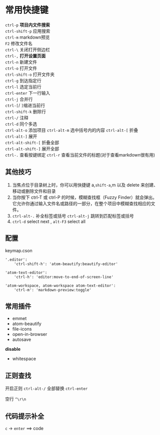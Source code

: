 # 常用快捷键  

`ctrl-p` **项目内文件搜索**  
`ctrl-shift-p` 应用搜索  
`ctrl-m` markdown预览  
`F2` 修改文件名  
`ctrl-\` 关闭打开侧边栏  
`ctrl-,` **打开设置页面**  
`ctrl-n` 新建文件  
`ctrl-o` 打开文件   
`ctrl-shift-o` 打开文件夹   
`ctrl-g` 到达指定行  
`ctrl-l` 选定当前行  
`ctrl-enter` 下一行输入   
`ctrl-j` 合并行   
`ctrl-[`/ `]`缩进当前行    
`ctrl-shift-k` 删除行  
`ctrl-/` 注释   
`ctrl-d` 同个多选  
`ctrl-alt-o` 添加项目
`ctrl-alt-m` 选中括号内的内容
`ctrl-alt-[` 折叠  
`ctrl-alt-]` 展开  
`ctrl-alt-shift-[` 折叠全部  
`ctrl-alt-shift-]` 展开全部  
`ctrl-.` 查看按键绑定
`ctrl-r` 查看当前文件的标题(对于查看markdown很有用)

## 其他技巧

1. 当焦点位于目录树上时，你可以用快捷键 a,`shift-a`,m 以及 delete 来创建、移动或删除文件和目录
2. 当你按下 ctrl-T 或 ctrl-P 的时候，模糊查找框（Fuzzy Finder）就会弹出。它允许你通过输入文件名或路径的一部分，在整个项目中模糊查找相应的文件。
3. `ctrl-alt-.` 补全标签或括号 `ctrl-alt-j` 跳转到匹配标签或括号
4. `ctrl-d` select next , `alt-F3`  select all

## 配置

keymap.cson
```
'.editor':
    'ctrl-shift-h': 'atom-beautify:beautify-editor'

'atom-text-editor':
    'ctrl-h': 'editor:move-to-end-of-screen-line'

'atom-workspace, atom-workspace atom-text-editor':
    'ctrl-m': 'markdown-preview:toggle'
```

## 常用插件

- emmet
- atom-beautify
- file-icons
- open-in-browser
- autosave

**disable**
- whitespace

## 正则查找

开启正则  `ctrl-alt-/`
全部替换  `ctrl-enter`

空行  `^\r\n`

## 代码提示补全

`c` -> `enter` ==> code
```
```
